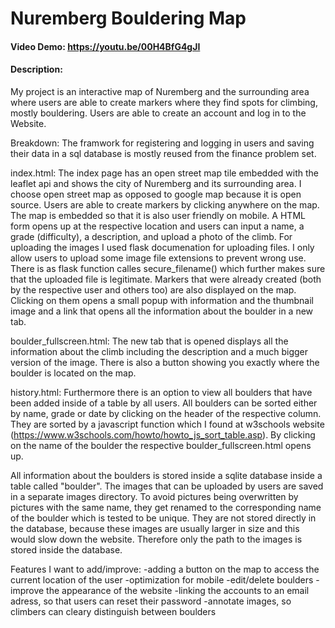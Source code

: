 # Nuremberg Bouldering Map
#### Video Demo:  https://youtu.be/00H4BfG4gJI
#### Description:
My project is an interactive map of Nuremberg and the surrounding area where users are able to create markers where they find spots for climbing, mostly bouldering.
Users are able to create an account and log in to the Website.

Breakdown:
The framwork for registering and logging in users and saving their data in a sql database is mostly reused from the finance problem set.

index.html:
The index page has an open street map tile embedded with the leaflet api and shows the city of Nuremberg and its surrounding area. I choose open street map as opposed to google map because it is open source.
Users are able to create markers by clicking anywhere on the map.
The map is embedded so that it is also user friendly on mobile.
A HTML form opens up at the respective location and users can input a name, a grade (difficulty), a description, and upload a photo of the climb.
For uploading the images I used flask documenation for uploading files. I only allow users to upload some image file extensions to prevent wrong use.
There is as flask function calles secure_filename() which further makes sure that the uploaded file is legitimate.
Markers that were already created (both by the respective user and others too) are also displayed on the map.
Clicking on them opens a small popup with information and the thumbnail image and a link that opens all the information about the boulder in a new tab.

boulder_fullscreen.html:
The new tab that is opened displays all the information about the climb including the description and a much bigger version of the image.
There is also a button showing you exactly where the boulder is located on the map.

history.html:
Furthermore there is an option to view all boulders that have been added inside of a table by all users.
All boulders can be sorted either by name, grade or date by clicking on the header of the respective column.
They are sorted by a javascript function which I found at w3schools website (https://www.w3schools.com/howto/howto_js_sort_table.asp).
By clicking on the name of the boulder the respective boulder_fullscreen.html opens up.

All information about the boulders is stored inside a sqlite database inside a table called "boulder". The images that can be uploaded by users are saved in a separate images directory.
To avoid pictures being overwritten by pictures with the same name, they get renamed to the corresponding name of the boulder which is tested to be unique.
They are not stored directly in the database, because these images are usually larger in size and this would slow down the website.
Therefore only the path to the images is stored inside the database.

Features I want to add/improve:
-adding a button on the map to access the current location of the user
-optimization for mobile
-edit/delete boulders
-improve the appearance of the website
-linking the accounts to an email adress, so that users can reset their password
-annotate images, so climbers can cleary distinguish between boulders